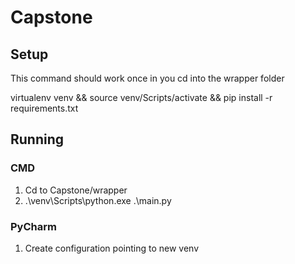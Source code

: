 # Capstone

## Setup
This command should work once in you cd into the wrapper folder

virtualenv venv && source venv/Scripts/activate && pip install -r requirements.txt

## Running
### CMD
1. Cd to Capstone/wrapper
2. .\venv\Scripts\python.exe .\main.py
### PyCharm
1. Create configuration pointing to new venv
